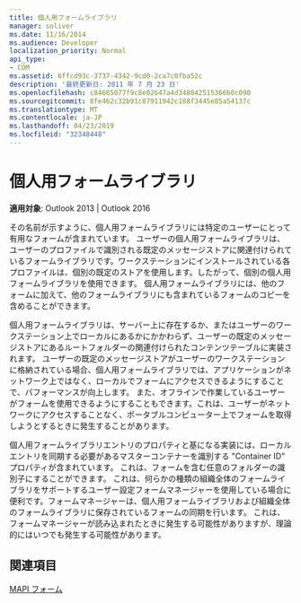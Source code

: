 ```yaml
---
title: 個人用フォームライブラリ
manager: soliver
ms.date: 11/16/2014
ms.audience: Developer
localization_priority: Normal
api_type:
- COM
ms.assetid: 6ffcd93c-3737-4342-9cd0-2ca7c0fba52c
description: '最終更新日: 2011 年 7 月 23 日'
ms.openlocfilehash: c84665077f9c8e02647a4d348042515366b0c090
ms.sourcegitcommit: 8fe462c32b91c87911942c188f3445e85a54137c
ms.translationtype: MT
ms.contentlocale: ja-JP
ms.lasthandoff: 04/23/2019
ms.locfileid: "32348448"
---
```

# <a name="personal-form-libraries"></a>個人用フォームライブラリ

  
  
**適用対象**: Outlook 2013 | Outlook 2016 
  
その名前が示すように、個人用フォームライブラリには特定のユーザーにとって有用なフォームが含まれています。 ユーザーの個人用フォームライブラリは、ユーザーのプロファイルで識別される既定のメッセージストアに関連付けられているフォームライブラリです。ワークステーションにインストールされている各プロファイルは、個別の既定のストアを使用します。したがって、個別の個人用フォームライブラリを使用できます。 個人用フォームライブラリには、他のフォームに加えて、他のフォームライブラリにも含まれているフォームのコピーを含めることができます。
  
個人用フォームライブラリは、サーバー上に存在するか、またはユーザーのワークステーション上でローカルにあるかにかかわらず、ユーザーの既定のメッセージストアにあるルートフォルダーの関連付けられたコンテンツテーブルに実装されます。 ユーザーの既定のメッセージストアがユーザーのワークステーションに格納されている場合、個人用フォームライブラリでは、アプリケーションがネットワーク上ではなく、ローカルでフォームにアクセスできるようにすることで、パフォーマンスが向上します。 また、オフラインで作業しているユーザーがフォームを使用できるようにすることもできます。これは、ユーザーがネットワークにアクセスすることなく、ポータブルコンピューター上でフォームを取得しようとするときに発生することがあります。
  
個人用フォームライブラリエントリのプロパティと基になる実装には、ローカルエントリを同期する必要があるマスターコンテナーを識別する "Container ID" プロパティが含まれています。 これは、フォームを含む任意のフォルダーの識別子にすることができます。 これは、何らかの種類の組織全体のフォームライブラリをサポートするユーザー設定フォームマネージャーを使用している場合に便利です。フォームマネージャーは、個人用フォームライブラリおよび組織全体のフォームライブラリに保存されているフォームの同期を行います。 これは、フォームマネージャーが読み込まれたときに発生する可能性がありますが、理論的にはいつでも発生する可能性があります。
  
## <a name="see-also"></a>関連項目



[MAPI フォーム](mapi-forms.md)

